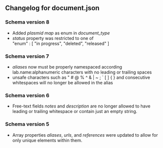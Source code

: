 ## Changelog for document.json

### Schema version 8

* Added *plasmid map* as enum in *document_type*
* *status* property was restricted to one of  
    "enum" : [
        "in progress",
        "deleted",
        "released"
    ]

### Schema version 7

* *aliases* now must be properly namespaced according lab.name:alphanumeric characters with no leading or trailing spaces
* unsafe characters such as " # @ % ^ & | ~ ; ` [ ] { } and consecutive whitespaces will no longer be allowed in the alias

### Schema version 6

* Free-text fields *notes* and *description* are no longer allowed to have leading or trailing whitespace or contain just an empty string.

### Schema version 5

* Array properties *aliases*, *urls*, and *references* were updated to allow for only unique elements within them.
